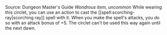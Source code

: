 Source: Dungeon Master's Guide
*Wondrous item, uncommon*
While wearing this circlet, you can use an action to cast the [[spell:scorching-ray|scorching ray]] spell with it. When you make the spell's attacks, you do so with an attack bonus of +5. The circlet can't be used this way again until the next dawn.